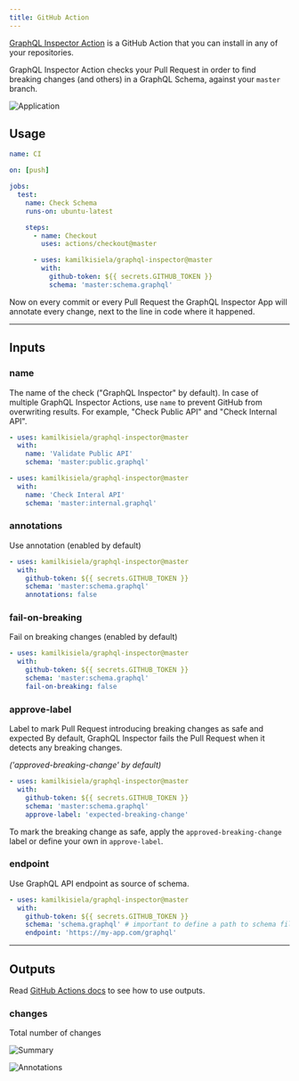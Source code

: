 ```yaml
---
title: GitHub Action
---
```


[GraphQL Inspector Action](https://github.com/marketplace/actions/graphql-inspector) is a GitHub Action that you can install in any of your repositories.

GraphQL Inspector Action checks your Pull Request in order to find breaking changes (and others) in a GraphQL Schema, against your `master` branch.

![Application](/img/github/app-action.jpg)

## Usage

```yaml
name: CI

on: [push]

jobs:
  test:
    name: Check Schema
    runs-on: ubuntu-latest

    steps:
      - name: Checkout
        uses: actions/checkout@master

      - uses: kamilkisiela/graphql-inspector@master
        with:
          github-token: ${{ secrets.GITHUB_TOKEN }}
          schema: 'master:schema.graphql'
```

Now on every commit or every Pull Request the GraphQL Inspector App will annotate every change, next to the line in code where it happened.

---

## Inputs

### name

The name of the check ("GraphQL Inspector" by default). 
In case of multiple GraphQL Inspector Actions, use `name` to prevent GitHub from overwriting results. For example, "Check Public API" and "Check Internal API".

```yaml
- uses: kamilkisiela/graphql-inspector@master
  with:
    name: 'Validate Public API'
    schema: 'master:public.graphql'

- uses: kamilkisiela/graphql-inspector@master
  with:
    name: 'Check Interal API'
    schema: 'master:internal.graphql'
```

### annotations

Use annotation (enabled by default)

```yaml
- uses: kamilkisiela/graphql-inspector@master
  with:
    github-token: ${{ secrets.GITHUB_TOKEN }}
    schema: 'master:schema.graphql'
    annotations: false
```

### fail-on-breaking

Fail on breaking changes (enabled by default)

```yaml
- uses: kamilkisiela/graphql-inspector@master
  with:
    github-token: ${{ secrets.GITHUB_TOKEN }}
    schema: 'master:schema.graphql'
    fail-on-breaking: false
```

### approve-label

Label to mark Pull Request introducing breaking changes as safe and expected
By default, GraphQL Inspector fails the Pull Request when it detects any breaking changes.

_('approved-breaking-change' by default)_

```yaml
- uses: kamilkisiela/graphql-inspector@master
  with:
    github-token: ${{ secrets.GITHUB_TOKEN }}
    schema: 'master:schema.graphql'
    approve-label: 'expected-breaking-change' 
```

To mark the breaking change as safe, apply the `approved-breaking-change` label or define your own in `approve-label`.

### endpoint

Use GraphQL API endpoint as source of schema.

```yaml
- uses: kamilkisiela/graphql-inspector@master
  with:
    github-token: ${{ secrets.GITHUB_TOKEN }}
    schema: 'schema.graphql' # important to define a path to schema file, without a branch
    endpoint: 'https://my-app.com/graphql'
```

---

## Outputs

Read [GitHub Actions docs](https://help.github.com/en/actions/reference/workflow-syntax-for-github-actions#jobsjobs_idoutputs) to see how to use outputs.

### changes

Total number of changes

![Summary](/img/github/summary.jpg)

![Annotations](/img/cli/github.jpg)
